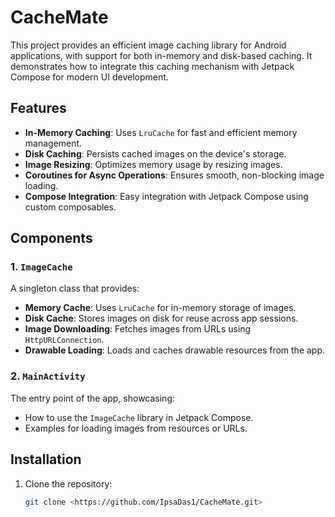 # CacheMate

This project provides an efficient image caching library for Android applications, with support for both in-memory and disk-based caching. It demonstrates how to integrate this caching mechanism with Jetpack Compose for modern UI development.

## Features

- **In-Memory Caching**: Uses `LruCache` for fast and efficient memory management.
- **Disk Caching**: Persists cached images on the device's storage.
- **Image Resizing**: Optimizes memory usage by resizing images.
- **Coroutines for Async Operations**: Ensures smooth, non-blocking image loading.
- **Compose Integration**: Easy integration with Jetpack Compose using custom composables.

## Components

### 1. `ImageCache`
A singleton class that provides:
- **Memory Cache**: Uses `LruCache` for in-memory storage of images.
- **Disk Cache**: Stores images on disk for reuse across app sessions.
- **Image Downloading**: Fetches images from URLs using `HttpURLConnection`.
- **Drawable Loading**: Loads and caches drawable resources from the app.

### 2. `MainActivity`
The entry point of the app, showcasing:
- How to use the `ImageCache` library in Jetpack Compose.
- Examples for loading images from resources or URLs.

## Installation

1. Clone the repository:
   ```bash
   git clone <https://github.com/IpsaDas1/CacheMate.git>

